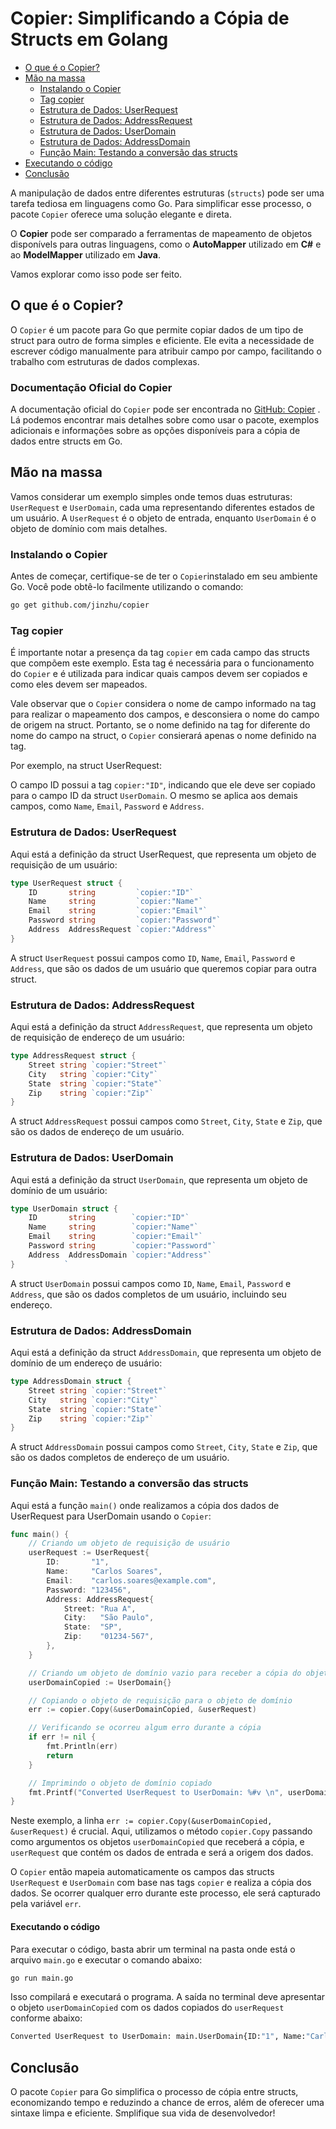 # Copier: Simplificando a Cópia de Structs em Golang

- [O que é o Copier?](#o-que-é-o-copier)
- [Mão na massa](#mão-na-massa)
  - [Instalando o Copier](#instalando-o-copier)
  - [Tag copier](#tag-copier)
  - [Estrutura de Dados: UserRequest](#estrutura-de-dados-userrequest)
  - [Estrutura de Dados: AddressRequest](#estrutura-de-dados-addressrequest)
  - [Estrutura de Dados: UserDomain](#estrutura-de-dados-userdomain)
  - [Estrutura de Dados: AddressDomain](#estrutura-de-dados-addressdomain)
  - [Função Main: Testando a conversão das structs](#função-main-testando-a-conversão-das-structs)
- [Executando o código](#executando-o-código)
- [Conclusão](#conclusão)

A manipulação de dados entre diferentes estruturas (`structs`) pode ser uma tarefa tediosa em linguagens como Go. Para simplificar esse processo, o pacote `Copier` oferece uma solução elegante e direta. 

O **Copier** pode ser comparado a ferramentas de mapeamento de objetos disponívels para outras linguagens, como o **AutoMapper** utilizado em **C#** e ao **ModelMapper** utilizado em **Java**.

Vamos explorar como isso pode ser feito.


## O que é o Copier?

O `Copier` é um pacote para Go que permite copiar dados de um tipo de struct para outro de forma simples e eficiente. Ele evita a necessidade de escrever código manualmente para atribuir campo por campo, facilitando o trabalho com estruturas de dados complexas.


### Documentação Oficial do Copier

A documentação oficial do `Copier` pode ser encontrada no [GitHub: Copier](https://github.com/jinzhu/copier)
. Lá podemos encontrar mais detalhes sobre como usar o pacote, exemplos adicionais e informações sobre as opções disponíveis para a cópia de dados entre structs em Go.


## Mão na massa

Vamos considerar um exemplo simples onde temos duas estruturas: `UserRequest` e `UserDomain`, cada uma representando diferentes estados de um usuário. A `UserRequest` é o objeto de entrada, enquanto `UserDomain` é o objeto de domínio com mais detalhes.


### Instalando o Copier

Antes de começar, certifique-se de ter o `Copier`instalado em seu ambiente Go. Você pode obtê-lo facilmente utilizando o comando:

```bash
go get github.com/jinzhu/copier
```

### Tag copier

É importante notar a presença da tag `copier` em cada campo das structs que compõem este exemplo. Esta tag é necessária para o funcionamento do `Copier` e é utilizada para indicar quais campos devem ser copiados e como eles devem ser mapeados. 

Vale observar que o `Copier` considera o nome de campo informado na tag para realizar o mapeamento dos campos, e desconsiera o nome do campo de origem na struct. Portanto, se o nome definido na tag for diferente do nome do campo na struct, o `Copier` consierará apenas o nome definido na tag.

Por exemplo, na struct UserRequest:

O campo ID possui a tag `copier:"ID"`, indicando que ele deve ser copiado para o campo ID da struct `UserDomain`.
O mesmo se aplica aos demais campos, como `Name`, `Email`, `Password` e `Address`.


### Estrutura de Dados: UserRequest

Aqui está a definição da struct UserRequest, que representa um objeto de requisição de um usuário:

```go
type UserRequest struct {
	ID       string         `copier:"ID"`
	Name     string         `copier:"Name"`
	Email    string         `copier:"Email"`
	Password string         `copier:"Password"`
	Address  AddressRequest `copier:"Address"`
}
```

A struct `UserRequest` possui campos como `ID`, `Name`, `Email`, `Password` e `Address`, que são os dados de um usuário que queremos copiar para outra struct.


### Estrutura de Dados: AddressRequest

Aqui está a definição da struct `AddressRequest`, que representa um objeto de requisição de endereço de um usuário:

```go
type AddressRequest struct {
	Street string `copier:"Street"`
	City   string `copier:"City"`
	State  string `copier:"State"`
	Zip    string `copier:"Zip"`
}
```

A struct `AddressRequest` possui campos como `Street`, `City`, `State` e `Zip`, que são os dados de endereço de um usuário.


### Estrutura de Dados: UserDomain

Aqui está a definição da struct `UserDomain`, que representa um objeto de domínio de um usuário:

```go
type UserDomain struct {
	ID       string        `copier:"ID"`
	Name     string        `copier:"Name"`
	Email    string        `copier:"Email"`
	Password string        `copier:"Password"`
	Address  AddressDomain `copier:"Address"`
}           `
```

A struct `UserDomain` possui campos como `ID`, `Name`, `Email`, `Password` e `Address`, que são os dados completos de um usuário, incluindo seu endereço.


### Estrutura de Dados: AddressDomain

Aqui está a definição da struct `AddressDomain`, que representa um objeto de domínio de um endereço de usuário:

```go
type AddressDomain struct {
	Street string `copier:"Street"`
	City   string `copier:"City"`
	State  string `copier:"State"`
	Zip    string `copier:"Zip"`
}
```

A struct `AddressDomain` possui campos como `Street`, `City`, `State` e `Zip`, que são os dados completos de endereço de um usuário.


### Função Main: Testando a conversão das structs

Aqui está a função `main()` onde realizamos a cópia dos dados de UserRequest para UserDomain usando o `Copier`:

```go
func main() {
	// Criando um objeto de requisição de usuário
	userRequest := UserRequest{
		ID:       "1",
		Name:     "Carlos Soares",
		Email:    "carlos.soares@example.com",
		Password: "123456",
		Address: AddressRequest{
			Street: "Rua A",
			City:   "São Paulo",
			State:  "SP",
			Zip:    "01234-567",
		},
	}

	// Criando um objeto de domínio vazio para receber a cópia do objeto de requisição
	userDomainCopied := UserDomain{}

	// Copiando o objeto de requisição para o objeto de domínio
	err := copier.Copy(&userDomainCopied, &userRequest)

	// Verificando se ocorreu algum erro durante a cópia
	if err != nil {
		fmt.Println(err)
		return
	}

	// Imprimindo o objeto de domínio copiado
	fmt.Printf("Converted UserRequest to UserDomain: %#v \n", userDomainCopied)
}
```

Neste exemplo, a linha `err := copier.Copy(&userDomainCopied, &userRequest)` é crucial. Aqui, utilizamos o método `copier.Copy` passando como argumentos os objetos `userDomainCopied` que receberá a cópia, e `userRequest` que contém os dados de entrada e será a origem dos dados. 

O `Copier` então mapeia automaticamente os campos das structs `UserRequest` e `UserDomain` com base nas tags `copier` e realiza a cópia dos dados. Se ocorrer qualquer erro durante este processo, ele será capturado pela variável `err`.


#### Executando o código

Para executar o código, basta abrir um terminal na pasta onde está o arquivo `main.go` e executar o comando abaixo:

```bash
go run main.go
```

Isso compilará e executará o programa. A saída no terminal deve apresentar o objeto `userDomainCopied` com os dados copiados do `userRequest` conforme abaixo:


```bash
Converted UserRequest to UserDomain: main.UserDomain{ID:"1", Name:"Carlos Soares", Email:"carlos.soares@example.com", Password:"123456", Address:main.AddressDomain{Street:"Rua A", City:"São Paulo", State:"SP", Zip:"01234-567"}} 
```


## Conclusão

O pacote `Copier` para Go simplifica o processo de cópia entre structs, economizando tempo e reduzindo a chance de erros, além de oferecer uma sintaxe limpa e eficiente. Smplifique sua vida de desenvolvedor!